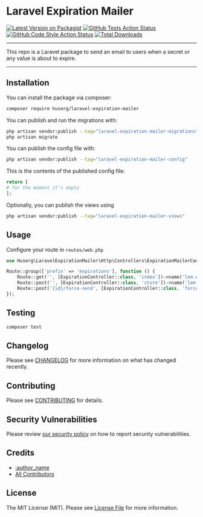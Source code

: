 # Laravel Expiration Mailer

[![Latest Version on Packagist](https://img.shields.io/packagist/v/huserg/laravel-expiration-mailer.svg?style=flat-square)](https://packagist.org/packages/huserg/laravel-expiration-mailer)
[![GitHub Tests Action Status](https://img.shields.io/github/actions/workflow/status/huserg/laravel-expiration-mailer/run-tests.yml?branch=main&label=tests&style=flat-square)](https://github.com/huserg/laravel-expiration-mailer/actions?query=workflow%3Arun-tests+branch%3Amain)
[![GitHub Code Style Action Status](https://img.shields.io/github/actions/workflow/status/huserg/laravel-expiration-mailer/fix-php-code-style-issues.yml?branch=main&label=code%20style&style=flat-square)](https://github.com/huserg/laravel-expiration-mailer/actions?query=workflow%3A"Fix+PHP+code+style+issues"+branch%3Amain)
[![Total Downloads](https://img.shields.io/packagist/dt/huserg/laravel-expiration-mailer.svg?style=flat-square)](https://packagist.org/packages/huserg/laravel-expiration-mailer)

---

This repo is a Laravel package to send an email to users when a secret or any value is about to expire.

---

## Installation

You can install the package via composer:

```bash
composer require huserg/laravel-expiration-mailer
```

You can publish and run the migrations with:

```bash
php artisan vendor:publish --tag="laravel-expiration-mailer-migrations"
php artisan migrate
```

You can publish the config file with:

```bash
php artisan vendor:publish --tag="laravel-expiration-mailer-config"
```

This is the contents of the published config file:

```php
return [
# for the moment it's empty
];
```

Optionally, you can publish the views using

```bash
php artisan vendor:publish --tag="laravel-expiration-mailer-views"
```

## Usage

Configure your route in `routes/web.php`
```php
use Huserg\LaravelExpirationMailer\Http\Controllers\ExpirationMailerController;

Route::group(['prefix' => 'expirations'], function () {
    Route::get('', [ExpirationController::class, 'index'])->name('lem.expirations.index');
    Route::post('', [ExpirationController::class, 'store'])->name('lem.expirations.store');
    Route::post('{id}/force-send', [ExpirationController::class, 'forceSend'])->name('lem.expirations.force-send');
});
```

## Testing

```bash
composer test
```

## Changelog

Please see [CHANGELOG](CHANGELOG.md) for more information on what has changed recently.

## Contributing

Please see [CONTRIBUTING](CONTRIBUTING.md) for details.

## Security Vulnerabilities

Please review [our security policy](../../security/policy) on how to report security vulnerabilities.

## Credits

- [:author_name](https://github.com/:author_username)
- [All Contributors](../../contributors)

## License

The MIT License (MIT). Please see [License File](LICENSE.md) for more information.
